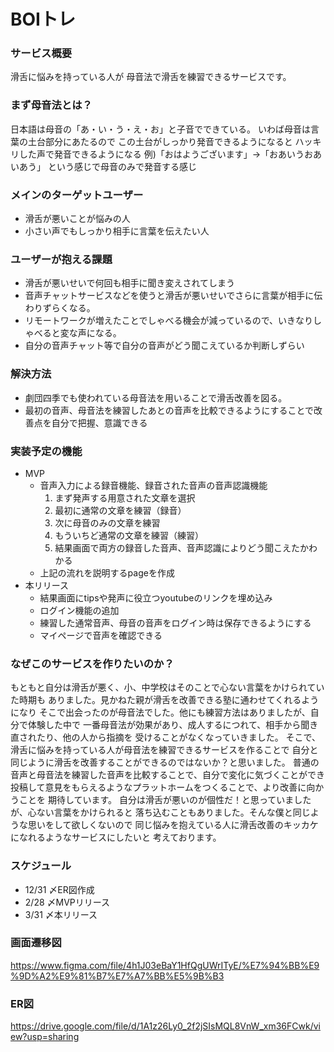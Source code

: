 # BOIトレ

### サービス概要
滑舌に悩みを持っている人が
母音法で滑舌を練習できるサービスです。

### まず母音法とは？
日本語は母音の「あ・い・う・え・お」と子音でできている。
いわば母音は言葉の土台部分にあたるので
この土台がしっかり発音できるようになると
ハッキリした声で発音できるようになる
例)「おはようございます」→「おあいうおあいあう」
という感じで母音のみで発音する感じ

### メインのターゲットユーザー
- 滑舌が悪いことが悩みの人
- 小さい声でもしっかり相手に言葉を伝えたい人

### ユーザーが抱える課題
- 滑舌が悪いせいで何回も相手に聞き変えされてしまう
- 音声チャットサービスなどを使うと滑舌が悪いせいでさらに言葉が相手に伝わりずらくなる。
- リモートワークが増えたことでしゃべる機会が減っているので、いきなりしゃべると変な声になる。
- 自分の音声チャット等で自分の音声がどう聞こえているか判断しずらい

### 解決方法
- 劇団四季でも使われている母音法を用いることで滑舌改善を図る。
- 最初の音声、母音法を練習したあとの音声を比較できるようにすることで改善点を自分で把握、意識できる

### 実装予定の機能
- MVP
  - 音声入力による録音機能、録音された音声の音声認識機能
    1. まず発声する用意された文章を選択
    2. 最初に通常の文章を練習（録音）
    3. 次に母音のみの文章を練習
    4. もういちど通常の文章を練習（練習）
    5. 結果画面で両方の録音した音声、音声認識によりどう聞こえたかわかる
  - 上記の流れを説明するpageを作成
- 本リリース
  - 結果画面にtipsや発声に役立つyoutubeのリンクを埋め込み
  - ログイン機能の追加
   - 練習した通常音声、母音の音声をログイン時は保存できるようにする
   - マイページで音声を確認できる

### なぜこのサービスを作りたいのか？
もともと自分は滑舌が悪く、小、中学校はそのことで心ない言葉をかけられていた時期も
ありました。見かねた親が滑舌を改善できる塾に通わせてくれるようになり
そこで出会ったのが母音法でした。他にも練習方法はありましたが、自分で体験した中で
一番母音法が効果があり、成人するにつれて、相手から聞き直されたり、他の人から指摘を
受けることがなくなっていきました。
そこで、滑舌に悩みを持っている人が母音法を練習できるサービスを作ることで
自分と同じように滑舌を改善することができるのではないか？と思いました。
普通の音声と母音法を練習した音声を比較することで、自分で変化に気づくことができ
投稿して意見をもらえるようなプラットホームをつくることで、より改善に向かうことを
期待しています。
自分は滑舌が悪いのが個性だ！と思っていましたが、心ない言葉をかけられると
落ち込むこともありました。そんな僕と同じような思いをして欲しくないので
同じ悩みを抱えている人に滑舌改善のキッカケになれるようなサービスにしたいと
考えております。

### スケジュール
- 12/31 〆ER図作成
- 2/28 〆MVPリリース
- 3/31 〆本リリース

### 画面遷移図
https://www.figma.com/file/4h1J03eBaY1HfQgUWrITyE/%E7%94%BB%E9%9D%A2%E9%81%B7%E7%A7%BB%E5%9B%B3

### ER図
https://drive.google.com/file/d/1A1z26Ly0_2f2jSIsMQL8VnW_xm36FCwk/view?usp=sharing